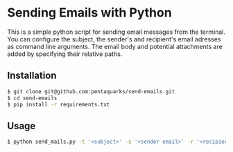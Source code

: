 # Sending Emails with Python

This is a simple python script for sending email messages from the terminal. You can configure the subject, the sender's and recipient's email adresses as command line arguments. The email body and potential attachments are added by specifying their relative paths.

## Installation

```bash
$ git clone git@github.com:pentaquarks/send-emails.git
$ cd send-emails
$ pip install -r requirements.txt
```

## Usage

```bash
$ python send_mails.py -t '<subject>' -s '<sender email>' -r '<recipients email>' -b '<path/to/body>' -a '<path/to/attachment>'
```
